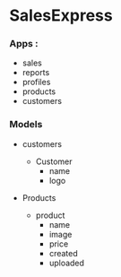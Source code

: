 # SalesExpress

### Apps :

* sales
* reports
* profiles
* products
* customers

### Models

* customers 
    * Customer
        * name
        * logo

* Products 
    * product
        * name
        * image
        * price
        * created
        * uploaded

